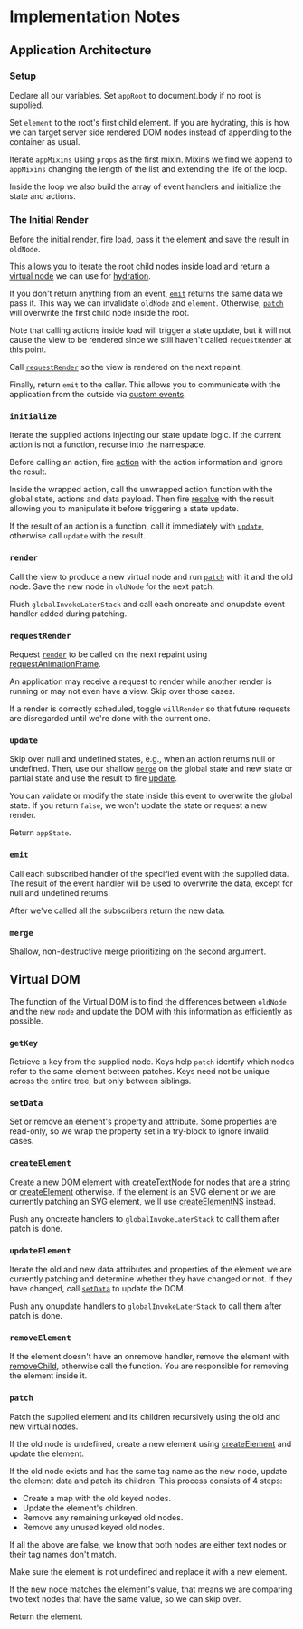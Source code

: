 # Implementation Notes

## Application Architecture

### Setup

Declare all our variables. Set `appRoot` to document.body if no root is supplied.

Set `element` to the root's first child element. If you are hydrating, this is how we can target server side rendered DOM nodes instead of appending to the container as usual.

Iterate `appMixins` using `props` as the first mixin. Mixins we find we append to `appMixins` changing the length of the list and extending the life of the loop.

Inside the loop we also build the array of event handlers and initialize the state and actions.

### The Initial Render

Before the initial render, fire [load](/docs/events.md#load), pass it the element and save the result in `oldNode`.

This allows you to iterate the root child nodes inside load and return a [virtual node](/docs/virtual-node.md) we can use for [hydration](/docs/hydration.md).

If you don't return anything from an event, [`emit`](#emit) returns the same data we pass it. This way we can invalidate `oldNode` and `element`. Otherwise, [`patch`](#patch) will overwrite the first child node inside the root.

Note that calling actions inside load will trigger a state update, but it will not cause the view to be rendered since we still haven't called `requestRender` at this point.

Call [`requestRender`](#requestRender) so the view is rendered on the next repaint.

Finally, return `emit` to the caller. This allows you to communicate with the application from the outside via [custom events](/docs/events.md#custom-events).

### `initialize`

Iterate the supplied actions injecting our state update logic. If the current action is not a function, recurse into the namespace.

Before calling an action, fire [action](/docs/events.md#action) with the action information and ignore the result.

Inside the wrapped action, call the unwrapped action function with the global state, actions and data payload. Then fire [resolve](/docs/events.md#resolve) with the result allowing you to manipulate it before triggering a state update.

If the result of an action is a function, call it immediately with [`update`](#update), otherwise call `update` with the result.

### `render`

Call the view to produce a new virtual node and run [`patch`](#patch) with it and the old node. Save the new node in `oldNode` for the next patch.

Flush `globalInvokeLaterStack` and call each oncreate and onupdate event handler added during patching.

### `requestRender`

Request [`render`](#render) to be called on the next repaint using [requestAnimationFrame](https://developer.mozilla.org/en-US/docs/Web/API/window/requestAnimationFrame).

An application may receive a request to render while another render is running or may not even have a view. Skip over those cases.

If a render is correctly scheduled, toggle `willRender` so that future requests are disregarded until we're done with the current one.

### `update`

Skip over null and undefined states, e.g., when an action returns null or undefined. Then, use our shallow [`merge`](#merge) on the global state and new state or partial state and use the result to fire [update](/docs/events.md#update).

You can validate or modify the state inside this event to overwrite the global state. If you return `false`, we won't update the state or request a new render.

Return `appState`.

### `emit`

Call each subscribed handler of the specified event with the supplied data. The result of the event handler will be used to overwrite the data, except for null and undefined returns.

After we've called all the subscribers return the new data.

### `merge`

Shallow, non-destructive merge prioritizing on the second argument.

## Virtual DOM

The function of the Virtual DOM is to find the differences between `oldNode` and the new `node` and update the DOM with this information as efficiently as possible.

### `getKey`

Retrieve a key from the supplied node. Keys help `patch` identify which nodes refer to the same element between patches. Keys need not be unique across the entire tree, but only between siblings.

### `setData`

Set or remove an element's property and attribute. Some properties are read-only, so we wrap the property set in a try-block to ignore invalid cases.

### `createElement`

Create a new DOM element with [createTextNode](https://developer.mozilla.org/en-US/docs/Web/API/Document/createTextNode) for nodes that are a string or [createElement](https://developer.mozilla.org/en-US/docs/Web/API/Document/createElement) otherwise. If the element is an SVG element or we are currently patching an SVG element, we'll use [createElementNS](https://developer.mozilla.org/en-US/docs/Web/API/Document/createElementNS) instead.

Push any oncreate handlers to `globalInvokeLaterStack` to call them after patch is done.

### `updateElement`

Iterate the old and new data attributes and properties of the element we are currently patching and determine whether they have changed or not. If they have changed, call [`setData`](#setdata) to update the DOM.

Push any onupdate handlers to `globalInvokeLaterStack` to call them after patch is done.

### `removeElement`

If the element doesn't have an onremove handler, remove the element with [removeChild](https://developer.mozilla.org/en-US/docs/Web/API/Node/removeChild), otherwise call the function. You are responsible for removing the element inside it.

### `patch`

Patch the supplied element and its children recursively using the old and new virtual nodes.

If the old node is undefined, create a new element using [createElement](#createelement) and update the element.

If the old node exists and has the same tag name as the new node, update the element data and patch its children. This process consists of 4 steps:

- Create a map with the old keyed nodes.
- Update the element's children.
- Remove any remaining unkeyed old nodes.
- Remove any unused keyed old nodes.

If all the above are false, we know that both nodes are either text nodes or their tag names don't match.

Make sure the element is not undefined and replace it with a new element.

If the new node matches the element's value, that means we are comparing two text nodes that have the same value, so we can skip over.

Return the element.

